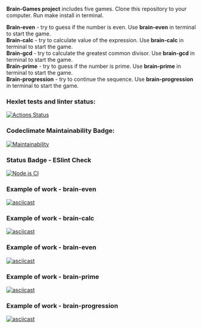 **Brain-Games project** includes five games.
Clone this repository to your computer.
Run make install in terminal.

**Brain-even** - try to guess if the number is even. Use **brain-even** in terminal to start the game.  
**Brain-calc** - try to calculate value of the expression. Use **brain-calc** in terminal to start the game.  
**Brain-gcd** - try to calculate the greatest common divisor. Use **brain-gcd** in terminal to start the game.  
**Brain-prime** - try to guess if the number is prime. Use **brain-prime** in terminal to start the game.  
**Brain-progression** - try to continue the sequence. Use **brain-progression** in terminal to start the game.  


### Hexlet tests and linter status:
[![Actions Status](https://github.com/antonkrupin/frontend-project-lvl1/workflows/hexlet-check/badge.svg)](https://github.com/antonkrupin/frontend-project-lvl1/actions)
### Codeclimate Maintainability Badge:
[![Maintainability](https://api.codeclimate.com/v1/badges/2c2951554657be9a157f/maintainability)](https://codeclimate.com/github/antonkrupin/frontend-project-lvl1/maintainability)
### Status Badge - ESlint Check
[![Node.js CI](https://github.com/antonkrupin/frontend-project-lvl1/actions/workflows/nodejs.yml/badge.svg?branch=main)](https://github.com/antonkrupin/frontend-project-lvl1/actions/workflows/nodejs.yml)
### Example of work - brain-even
[![asciicast](https://asciinema.org/a/MsI63Wxd9wdo41Slank4kSgiC.svg)](https://asciinema.org/a/MsI63Wxd9wdo41Slank4kSgiC)
### Example of work - brain-calc
[![asciicast](https://asciinema.org/a/7z9nugDXJAuQME3k3dj9HA3fB.svg)](https://asciinema.org/a/7z9nugDXJAuQME3k3dj9HA3fB)
### Example of work - brain-even
[![asciicast](https://asciinema.org/a/e52xVxIpyAEuFTw8R5Rg9j2sx.svg)](https://asciinema.org/a/e52xVxIpyAEuFTw8R5Rg9j2sx)
### Example of work - brain-prime
[![asciicast](https://asciinema.org/a/MuGue0wQ39TNxOhRMheM7Z3nS.svg)](https://asciinema.org/a/MuGue0wQ39TNxOhRMheM7Z3nS)
### Example of work - brain-progression
[![asciicast](https://asciinema.org/a/5EX5Po9b7apnD0m8CL42mYz8a.svg)](https://asciinema.org/a/5EX5Po9b7apnD0m8CL42mYz8a)
